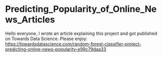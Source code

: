 # Predicting_Popularity_of_Online_News_Articles
Hello everyone, I wrote an article explaining this project and got published on Towards Data Science. Please enjoy: https://towardsdatascience.com/random-forest-classifier-project-predicting-online-news-popularity-e99c79daa33
